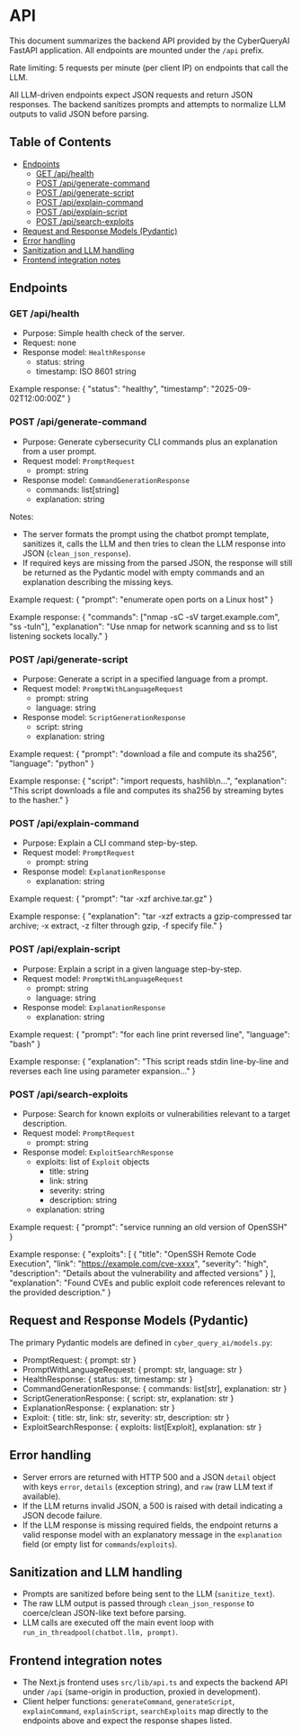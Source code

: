 <!-- omit from toc -->
# API

This document summarizes the backend API provided by the CyberQueryAI FastAPI application. All endpoints are mounted under the `/api` prefix.

Rate limiting: 5 requests per minute (per client IP) on endpoints that call the LLM.

All LLM-driven endpoints expect JSON requests and return JSON responses.
The backend sanitizes prompts and attempts to normalize LLM outputs to valid JSON before parsing.

<!-- omit from toc -->
## Table of Contents
- [Endpoints](#endpoints)
  - [GET /api/health](#get-apihealth)
  - [POST /api/generate-command](#post-apigenerate-command)
  - [POST /api/generate-script](#post-apigenerate-script)
  - [POST /api/explain-command](#post-apiexplain-command)
  - [POST /api/explain-script](#post-apiexplain-script)
  - [POST /api/search-exploits](#post-apisearch-exploits)
- [Request and Response Models (Pydantic)](#request-and-response-models-pydantic)
- [Error handling](#error-handling)
- [Sanitization and LLM handling](#sanitization-and-llm-handling)
- [Frontend integration notes](#frontend-integration-notes)


## Endpoints

### GET /api/health

- Purpose: Simple health check of the server.
- Request: none
- Response model: `HealthResponse`
    - status: string
    - timestamp: ISO 8601 string

Example response:
{
    "status": "healthy",
    "timestamp": "2025-09-02T12:00:00Z"
}

### POST /api/generate-command

- Purpose: Generate cybersecurity CLI commands plus an explanation from a user prompt.
- Request model: `PromptRequest`
    - prompt: string
- Response model: `CommandGenerationResponse`
    - commands: list[string]
    - explanation: string

Notes:
- The server formats the prompt using the chatbot prompt template, sanitizes it, calls the LLM and then tries to clean the LLM response into JSON (`clean_json_response`).
- If required keys are missing from the parsed JSON, the response will still be returned as the Pydantic model with empty commands and an explanation describing the missing keys.

Example request:
{
    "prompt": "enumerate open ports on a Linux host"
}

Example response:
{
    "commands": ["nmap -sC -sV target.example.com", "ss -tuln"],
    "explanation": "Use nmap for network scanning and ss to list listening sockets locally."
}

### POST /api/generate-script

- Purpose: Generate a script in a specified language from a prompt.
- Request model: `PromptWithLanguageRequest`
    - prompt: string
    - language: string
- Response model: `ScriptGenerationResponse`
    - script: string
    - explanation: string

Example request:
{
    "prompt": "download a file and compute its sha256",
    "language": "python"
}

Example response:
{
    "script": "import requests, hashlib\n...",
    "explanation": "This script downloads a file and computes its sha256 by streaming bytes to the hasher."
}

### POST /api/explain-command

- Purpose: Explain a CLI command step-by-step.
- Request model: `PromptRequest`
    - prompt: string
- Response model: `ExplanationResponse`
    - explanation: string

Example request:
{
    "prompt": "tar -xzf archive.tar.gz"
}

Example response:
{
    "explanation": "tar -xzf extracts a gzip-compressed tar archive; -x extract, -z filter through gzip, -f specify file."
}

### POST /api/explain-script

- Purpose: Explain a script in a given language step-by-step.
- Request model: `PromptWithLanguageRequest`
    - prompt: string
    - language: string
- Response model: `ExplanationResponse`
    - explanation: string

Example request:
{
    "prompt": "for each line print reversed line",
    "language": "bash"
}

Example response:
{
    "explanation": "This script reads stdin line-by-line and reverses each line using parameter expansion..."
}

### POST /api/search-exploits

- Purpose: Search for known exploits or vulnerabilities relevant to a target description.
- Request model: `PromptRequest`
    - prompt: string
- Response model: `ExploitSearchResponse`
    - exploits: list of `Exploit` objects
        - title: string
        - link: string
        - severity: string
        - description: string
    - explanation: string

Example request:
{
    "prompt": "service running an old version of OpenSSH"
}

Example response:
{
    "exploits": [
        {
            "title": "OpenSSH Remote Code Execution",
            "link": "https://example.com/cve-xxxx",
            "severity": "high",
            "description": "Details about the vulnerability and affected versions"
        }
    ],
    "explanation": "Found CVEs and public exploit code references relevant to the provided description."
}

## Request and Response Models (Pydantic)

The primary Pydantic models are defined in `cyber_query_ai/models.py`:
- PromptRequest: { prompt: str }
- PromptWithLanguageRequest: { prompt: str, language: str }
- HealthResponse: { status: str, timestamp: str }
- CommandGenerationResponse: { commands: list[str], explanation: str }
- ScriptGenerationResponse: { script: str, explanation: str }
- ExplanationResponse: { explanation: str }
- Exploit: { title: str, link: str, severity: str, description: str }
- ExploitSearchResponse: { exploits: list[Exploit], explanation: str }

## Error handling

- Server errors are returned with HTTP 500 and a JSON `detail` object with keys `error`, `details` (exception string), and `raw` (raw LLM text if available).
- If the LLM returns invalid JSON, a 500 is raised with detail indicating a JSON decode failure.
- If the LLM response is missing required fields, the endpoint returns a valid response model with an explanatory message in the `explanation` field (or empty list for `commands`/`exploits`).

## Sanitization and LLM handling

- Prompts are sanitized before being sent to the LLM (`sanitize_text`).
- The raw LLM output is passed through `clean_json_response` to coerce/clean JSON-like text before parsing.
- LLM calls are executed off the main event loop with `run_in_threadpool(chatbot.llm, prompt)`.

## Frontend integration notes

- The Next.js frontend uses `src/lib/api.ts` and expects the backend API under `/api` (same-origin in production, proxied in development).
- Client helper functions: `generateCommand`, `generateScript`, `explainCommand`, `explainScript`, `searchExploits` map directly to the endpoints above and expect the response shapes listed.
